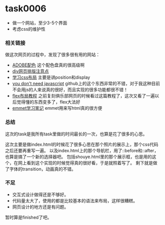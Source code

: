 task0006
===
* 做一个网站，至少3-5个界面
* 考虑css的维护性



### 相关链接
做这次网页的过程中，发现了很多很有用的网站：
* [ADOBE配色](https://color.adobe.com/create/color-wheel/?base=2&rule=Analogous&selected=1&name=My%20Color%20Theme&mode=rgb&rgbvalues=0.9931341809332708,0.050000000000000044,1,0.91,0.12270574277030238,0.5215686274509804,1,0,0,0.91,0.1732433609100302,0.04550000000000004,1,0.3307546393620555,0.050000000000000044&swatchOrder=0,1,2,3,4)
这个配色盘真的很高级啊
* [div网页排版注意点](http://www.wuji8.com/meta/646284141.html)
* [学习css布局](http://www.wuji8.com/meta/646284141.html)
主要是讲position和display
* [you don't need javascript](https://github.com/you-dont-need/You-Dont-Need-Javascript)
github上的这个东西非常的不错，对于我这种目前不会用js的人来说真的很好，而且实现的很多功能都很不错！
* [flex布局教程](http://www.ruanyifeng.com/blog/2015/07/flex-grammar.html)
之前复刻俱乐部网页的时候看过这篇教程了，这次又看了一遍以后觉得懂的东西变多了，flex大法好
* [emmet学习笔记](http://blog.leanote.com/post/jsjdream/Emmet)
emmet用来写html真的很方便

### 总结

这次的task是我所有task里做的时间最长的一次，也算是花了很多的心思。

这次主要是做index.html的时候花了很多心思在那个照片的展示上，那个css代码之后还要再重写一遍。
以及index.html上的那个导航栏，用了::before和::after，也算是搞了一个新的选择器吧。
包括shouye.html里的那个展示框，也是用的这个，在网上看到这个实现的时候觉得真的很好看，于是就照着写了。
剩下就是做了字体的transition，动画真的不错。

### 不足
* 交互式设计做得还是不够好。
* 代码量太大了，使用的都是比较基本的语法来布局，这样很糟糕。
* 网页设计的地方还是有问题。


暂时算是finished了吧。
